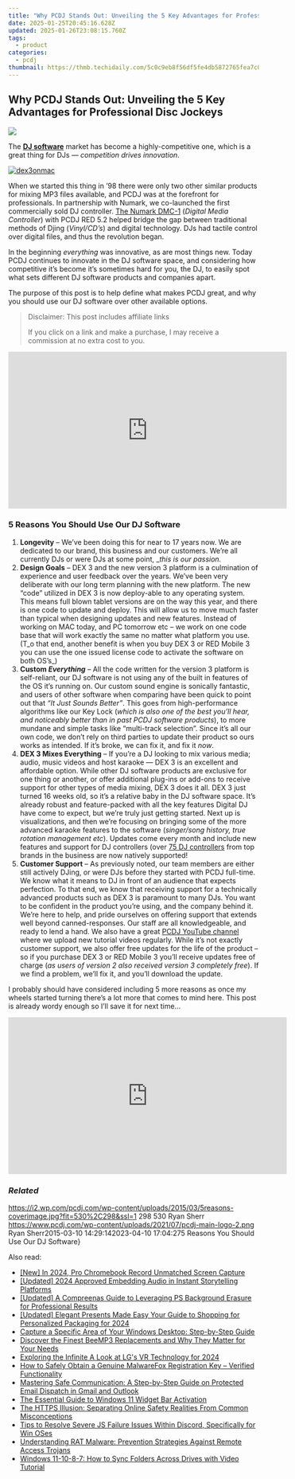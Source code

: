```yaml
---
title: "Why PCDJ Stands Out: Unveiling the 5 Key Advantages for Professional Disc Jockeys"
date: 2025-01-25T20:45:16.628Z
updated: 2025-01-26T23:08:15.760Z
tags:
  - product
categories:
  - pcdj
thumbnail: https://thmb.techidaily.com/5c0c9eb8f56df5fe4db5872765fea7c0cdfb1d4cf1ab34421179afeae4f509e7.png
---
```


## Why PCDJ Stands Out: Unveiling the 5 Key Advantages for Professional Disc Jockeys

[![](https://i2.wp.com/pcdj.com/wp-content/uploads/2015/03/5reasons-coverimage.jpg?resize=530%2C298&ssl=1)](https://i2.wp.com/pcdj.com/wp-content/uploads/2015/03/5reasons-coverimage.jpg?fit=530%2C298&ssl=1 "5reasons-coverimage")

The [**DJ software**](https://tools.techidaily.com/pcdj/products/) market has become a highly-competitive one, which is a great thing for DJs — _competition drives innovation_.

[![](https://i2.wp.com/pcdj.com/wp-content/uploads/2015/03/dex3onmac.png?fit=300%2C185&ssl=1 "dex3onmac")](https://tools.techidaily.com/pcdj/products/)

When we started this thing in ’98 there were only two other similar products for mixing MP3 files available, and PCDJ was at the forefront for professionals. In partnership with Numark, we co-launched the first commercially sold DJ controller. [The Numark DMC-1](http://www.billscustomsounds.com/images/DMC%5F1.jpg) (_Digital Media Controller_) with PCDJ RED 5.2 helped bridge the gap between traditional methods of Djing (_Vinyl/CD’s_) and digital technology. DJs had tactile control over digital files, and thus the revolution began.

In the beginning _everything_ was innovative, as are most things new. Today PCDJ continues to innovate in the DJ software space, and considering how competitive it’s become it’s sometimes hard for you, the DJ, to easily spot what sets different DJ software products and companies apart.

The purpose of this post is to help define what makes PCDJ great, and why you should use our DJ software over other available options.

>  Disclaimer: This post includes affiliate links
>
>  If you click on a link and make a purchase, I may receive a commission at no extra cost to you.
>

<!-- affiliate ads begin -->
<iframe width="560" height="315" src="https://www.youtube.com/embed/1rCjQ09iG7s?si=Si1fUBric8MH1VHI" title="YouTube video player" frameborder="0" allow="accelerometer; autoplay; clipboard-write; encrypted-media; gyroscope; picture-in-picture; web-share" referrerpolicy="strict-origin-when-cross-origin" allowfullscreen></iframe>
<!-- affiliate ads end -->

### 5 Reasons You Should Use Our DJ Software

1. **Longevity** – We’ve been doing this for near to 17 years now. We are dedicated to our brand, this business and our customers. We’re all currently DJs or were DJs at some point, __this is our passion._
2. **Design Goals** – DEX 3 and the new version 3 platform is a culmination of experience and user feedback over the years. We’ve been very deliberate with our long term planning with the new platform. The new “code” utilized in DEX 3 is now deploy-able to any operating system. This means full blown tablet versions are on the way this year, and there is one code to update and deploy. This will allow us to move much faster than typical when designing updates and new features. Instead of working on MAC today, and PC tomorrow etc – we work on one code base that will work exactly the same no matter what platform you use. (T_o that end, another benefit is when you buy DEX 3 or RED Mobile 3 you can use the one issued license code to activate the software on both OS’s_)
3. **Custom _Everything_** – All the code written for the version 3 platform is self-reliant, our DJ software is not using any of the built in features of the OS it’s running on. Our custom sound engine is sonically fantastic, and users of other software when comparing have been quick to point out that _“It Just Sounds Better”_. This goes from high-performance algorithms like our Key Lock (_which is also one of the best you’ll hear, and noticeably better than in past PCDJ software products_), to more mundane and simple tasks like “multi-track selection”. Since it’s all our own code, we don’t rely on third parties to update their product so ours works as intended. If it’s broke, we can fix it, and fix it _now_.
4. **DEX 3 Mixes Everything** – If you’re a DJ looking to mix various media; audio, music videos and host karaoke — DEX 3 is an excellent and affordable option. While other DJ software products are exclusive for one thing or another, or offer additional plug-ins or add-ons to receive support for other types of media mixing, DEX 3 does it all. DEX 3 just turned 16 weeks old, so it’s a relative baby in the DJ software space. It’s already robust and feature-packed with all the key features Digital DJ have come to expect, but we’re truly just getting started. Next up is visualizations, and then we’re focusing on bringing some of the more advanced karaoke features to the software (_singer/song history, true rotation management etc_). Updates come every month and include new features and support for DJ controllers (over [75 DJ controllers](https://tools.techidaily.com/pcdj/products/) from top brands in the business are now natively supported!
5. **Customer Support** – As previously noted, our team members are either still actively DJing, or were DJs before they started with PCDJ full-time. We know what it means to DJ in front of an audience that expects perfection. To that end, we know that receiving support for a technically advanced products such as DEX 3 is paramount to many DJs. You want to be confident in the product you’re using, and the company behind it. We’re here to help, and pride ourselves on offering support that extends well beyond canned-responses. Our staff are all knowledgeable, and ready to lend a hand. We also have a great [PCDJ YouTube channel](https://www.youtube.com/user/D1Media) where we upload new tutorial videos regularly. While it’s not exactly customer support, we also offer free updates for the life of the product – so if you purchase DEX 3 or RED Mobile 3 you’ll receive updates free of charge (_as users of version 2 also received version 3 completely free_). If we find a problem, we’ll fix it, and you’ll download the update.

I probably should have considered including 5 more reasons as once my wheels started turning there’s a lot more that comes to mind here. This post is already wordy enough so I’ll save it for next time…

<!-- affiliate ads begin -->
<iframe width="560" height="315" src="https://www.youtube.com/embed/oeSN3u4fO9M?si=Ua3Hzcil6u6akDgY" title="YouTube video player" frameborder="0" allow="accelerometer; autoplay; clipboard-write; encrypted-media; gyroscope; picture-in-picture; web-share" referrerpolicy="strict-origin-when-cross-origin" allowfullscreen></iframe>
<!-- affiliate ads end -->

### _Related_

https://i2.wp.com/pcdj.com/wp-content/uploads/2015/03/5reasons-coverimage.jpg?fit=530%2C298&ssl=1 298 530 Ryan Sherr https://www.pcdj.com/wp-content/uploads/2021/07/pcdj-main-logo-2.png Ryan Sherr2015-03-10 14:29:142023-04-10 17:04:275 Reasons You Should Use Our DJ Software}

<ins class="adsbygoogle"
     style="display:block"
     data-ad-format="autorelaxed"
     data-ad-client="ca-pub-7571918770474297"
     data-ad-slot="1223367746"></ins>

<ins class="adsbygoogle"
     style="display:block"
     data-ad-client="ca-pub-7571918770474297"
     data-ad-slot="8358498916"
     data-ad-format="auto"
     data-full-width-responsive="true"></ins>

<span class="atpl-alsoreadstyle">Also read:</span>
<div><ul>
<li><a href="https://digital-screen-recording.techidaily.com/new-in-2024-pro-chromebook-record-unmatched-screen-capture/"><u>[New] In 2024, Pro Chromebook Record Unmatched Screen Capture</u></a></li>
<li><a href="https://facebook-videos.techidaily.com/updated-2024-approved-embedding-audio-in-instant-storytelling-platforms/"><u>[Updated] 2024 Approved Embedding Audio in Instant Storytelling Platforms</u></a></li>
<li><a href="https://extra-resources.techidaily.com/updated-a-compreenas-guide-to-leveraging-ps-background-erasure-for-professional-results/"><u>[Updated] A Compreenas Guide to Leveraging PS Background Erasure for Professional Results</u></a></li>
<li><a href="https://fox-direct.techidaily.com/updated-elegant-presents-made-easy-your-guide-to-shopping-for-personalized-packaging-for-2024/"><u>[Updated] Elegant Presents Made Easy Your Guide to Shopping for Personalized Packaging for 2024</u></a></li>
<li><a href="https://win-exclusive.techidaily.com/capture-a-specific-area-of-your-windows-desktop-step-by-step-guide/"><u>Capture a Specific Area of Your Windows Desktop: Step-by-Step Guide</u></a></li>
<li><a href="https://win-exclusive.techidaily.com/discover-the-finest-beemp3-replacements-and-why-they-matter-for-your-needs/"><u>Discover the Finest BeeMP3 Replacements and Why They Matter for Your Needs</u></a></li>
<li><a href="https://fox-helps.techidaily.com/exploring-the-infinite-a-look-at-lgs-vr-technology-for-2024/"><u>Exploring the Infinite A Look at LG's VR Technology for 2024</u></a></li>
<li><a href="https://win-exclusive.techidaily.com/how-to-safely-obtain-a-genuine-malwarefox-registration-key-verified-functionality/"><u>How to Safely Obtain a Genuine MalwareFox Registration Key – Verified Functionality</u></a></li>
<li><a href="https://win-exclusive.techidaily.com/mastering-safe-communication-a-step-by-step-guide-on-protected-email-dispatch-in-gmail-and-outlook/"><u>Mastering Safe Communication: A Step-by-Step Guide on Protected Email Dispatch in Gmail and Outlook</u></a></li>
<li><a href="https://windows11.techidaily.com/the-essential-guide-to-windows-11-widget-bar-activation/"><u>The Essential Guide to Windows 11 Widget Bar Activation</u></a></li>
<li><a href="https://win-exclusive.techidaily.com/the-https-illusion-separating-online-safety-realities-from-common-misconceptions/"><u>The HTTPS Illusion: Separating Online Safety Realities From Common Misconceptions</u></a></li>
<li><a href="https://win11-tips.techidaily.com/tips-to-resolve-severe-js-failure-issues-within-discord-specifically-for-win-oses/"><u>Tips to Resolve Severe JS Failure Issues Within Discord, Specifically for Win OSes</u></a></li>
<li><a href="https://win-exclusive.techidaily.com/understanding-rat-malware-prevention-strategies-against-remote-access-trojans/"><u>Understanding RAT Malware: Prevention Strategies Against Remote Access Trojans</u></a></li>
<li><a href="https://fox-tips.techidaily.com/windows-11-10-8-7-how-to-sync-folders-across-drives-with-video-tutorial/"><u>Windows 11-10-8-7: How to Sync Folders Across Drives with Video Tutorial</u></a></li>
</ul></div>

